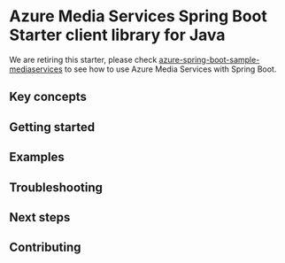 # Azure Media Services Spring Boot Starter client library for Java

We are retiring this starter, please check [azure-spring-boot-sample-mediaservices](https://github.com/Azure-Samples/azure-spring-boot-samples/tree/main/mediaservices/azure-spring-boot-sample-mediaservices/README.md) to see how to use Azure Media Services with Spring Boot. 

## Key concepts
## Getting started
## Examples
## Troubleshooting
## Next steps
## Contributing
